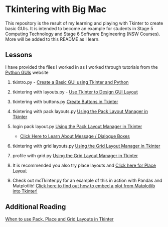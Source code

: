 # Tkintering with Big Mac
 
This repository is the result of my learning and playing with Tkinter to create basic GUIs. It is intended to become an example for students in Stage 5 Computing Technology and Stage 6 Software Engineering (NSW Courses). More will be added to this README as I learn.

## Lessons

I have provided the files I worked in as I worked through tutorials from the [Python GUIs](https://www.pythonguis.com/) website

1) tkintro.py - [Create a Basic GUI using Tkinter and Python](https://www.pythonguis.com/tutorials/create-gui-tkinter/)

2) tkintering with layouts.py - [Use Tkinter to Design GUI Layout](https://www.pythonguis.com/tutorials/use-tkinter-to-design-gui-layout/)

3) tkintering with buttons.py [Create Buttons in Tkinter](https://www.pythonguis.com/tutorials/create-buttons-in-tkinter/)

4) tkintering with pack layouts.py [Using the Pack Layout Manager in Tkinter](https://www.pythonguis.com/tutorials/create-ui-with-tkinter-pack-layout-manager/)

5) login pack layout.py [Using the Pack Layout Manager in Tkinter](https://www.pythonguis.com/tutorials/create-ui-with-tkinter-pack-layout-manager/)
    - [Click Here to Learn About Message / Dialogue Boxes](https://runestone.academy/ns/books/published/thinkcspy/GUIandEventDrivenProgramming/02_standard_dialog_boxes.html)

6) tkintering with grid layouts.py [Using the Grid Layout Manager in Tkinter](https://www.pythonguis.com/tutorials/create-ui-with-tkinter-grid-layout-manager/)

7) profile with grid.py [Using the Grid Layout Manager in Tkinter](https://www.pythonguis.com/tutorials/create-ui-with-tkinter-grid-layout-manager/)

8) It is recommended you also try  place layouts and [Click here for Place Layout](https://www.pythonguis.com/tutorials/create-ui-with-tkinter-place-layout-manager/)

9) Check out mcTkinter.py for an example of this in action with Pandas and Matplotlib! [Click here to find out how to embed a plot from Matplotlib into Tkinter!](https://www.geeksforgeeks.org/how-to-embed-matplotlib-charts-in-tkinter-gui/)

## Additional Reading
[When to use Pack, Place and Grid Layouts in Tkinter](https://www.pythonguis.com/faq/pack-place-and-grid-in-tkinter/)